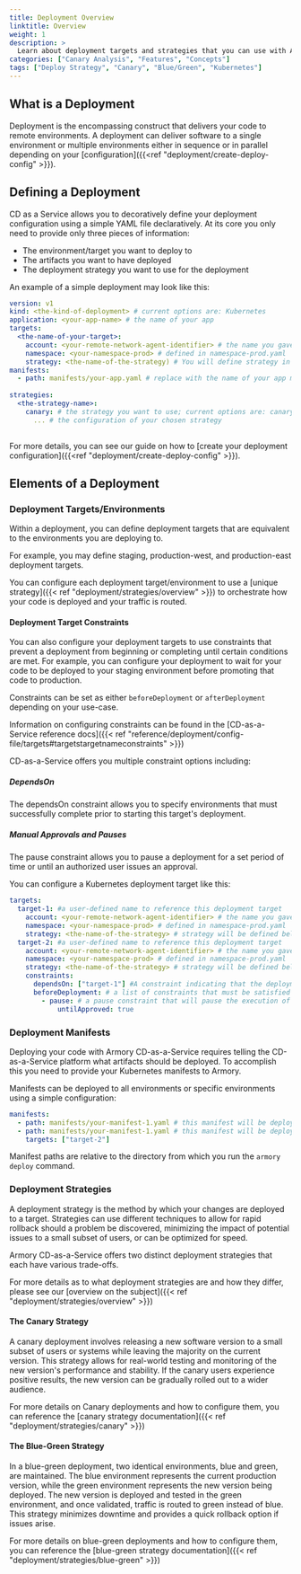 ```yaml
---
title: Deployment Overview
linktitle: Overview
weight: 1
description: >
  Learn about deployment targets and strategies that you can use with Armory CD-as-a-Service. Deploy to Kubernetes using blue/green or canary strategies.
categories: ["Canary Analysis", "Features", "Concepts"]
tags: ["Deploy Strategy", "Canary", "Blue/Green", "Kubernetes"]
---
```




## What is a Deployment
Deployment is the encompassing construct that delivers your code to remote environments. A deployment
can deliver software to a single environment or multiple environments either in sequence or in parallel
depending on your [configuration]({{<ref "deployment/create-deploy-config" >}}).

## Defining a Deployment

CD as a Service allows you to decoratively define your deployment configuration using a simple YAML file declaratively. 
At its core you only need to provide only three pieces of information:

* The environment/target you want to deploy to
* The artifacts you want to have deployed
* The deployment strategy you want to use for the deployment

An example of a simple deployment may look like this:
```yaml
version: v1
kind: <the-kind-of-deployment> # current options are: Kubernetes
application: <your-app-name> # the name of your app
targets:
  <the-name-of-your-target>:
    account: <your-remote-network-agent-identifier> # the name you gave the RNA when you installed it in your prod cluster
    namespace: <your-namespace-prod> # defined in namespace-prod.yaml
    strategy: <the-name-of-the-strategy) # You will define strategy in the strategies block
manifests:
  - path: manifests/your-app.yaml # replace with the name of your app manifest
    
strategies:
  <the-strategy-name>:
    canary: # the strategy you want to use; current options are: canary, blue-green
      ... # the configuration of your chosen strategy
      
```

For more details, you can see our guide on how to [create your deployment configuration]({{<ref "deployment/create-deploy-config" >}}). 

## Elements of a Deployment

### Deployment Targets/Environments
Within a deployment, you can define deployment targets that are equivalent to the environments you are
deploying to.

For example, you may define staging, production-west, and production-east deployment targets.

You can configure each deployment target/environment to use a [unique strategy]({{< ref "deployment/strategies/overview" >}})
to orchestrate how your code is deployed and your traffic is routed.

#### Deployment Target Constraints
You can also configure your deployment targets to use constraints that prevent a deployment from beginning or completing until certain 
conditions are met. For example, you can configure your deployment to wait for your code to be deployed to your staging
environment before promoting that code to production.

Constraints can be set as either `beforeDeployment` or `afterDeployment` depending on your use-case. 

Information on configuring constraints can be found in the [CD-as-a-Service reference docs]({{< ref "reference/deployment/config-file/targets#targetstargetnameconstraints" >}})

CD-as-a-Service offers you multiple constraint options including: 
##### DependsOn
The dependsOn constraint allows you to specify environments that must successfully complete prior to starting this target's deployment. 


##### Manual Approvals and Pauses

The pause constraint allows you to pause a deployment for a set period of time or until an authorized user issues an approval. 

You can configure a  Kubernetes deployment target like this: 

```yaml
targets:
  target-1: #a user-defined name to reference this deployment target
    account: <your-remote-network-agent-identifier> # the name you gave the RNA when you installed it in your prod cluster
    namespace: <your-namespace-prod> # defined in namespace-prod.yaml
    strategy: <the-name-of-the-strategy> # strategy will be defined below in the strategies block      
  target-2: #a user-defined name to reference this deployment target
    account: <your-remote-network-agent-identifier> # the name you gave the RNA when you installed it in your prod cluster
    namespace: <your-namespace-prod> # defined in namespace-prod.yaml
    strategy: <the-name-of-the-strategy> # strategy will be defined below in the strategies block      
    constraints:
      dependsOn: ["target-1"] #A constraint indicating that the deployment to target-1 must complete successfully prior to beginning the deployment to target-2
      beforeDeployment: # a list of constraints that must be satisfied before the deployment to the target can begin 
        - pause: # a pause constraint that will pause the execution of the deployment until an authorized user gives an approval
            untilApproved: true
```
### Deployment Manifests

Deploying your code with Armory CD-as-a-Service requires telling the CD-as-a-Service platform what artifacts should be 
deployed. To accomplish this 
you need to provide your Kubernetes manifests to Armory. 

Manifests can be deployed to all environments or specific environments using a simple configuration: 

```yaml
manifests:
  - path: manifests/your-manifest-1.yaml # this manifest will be deployed to all deployment targets defined in the targets block
  - path: manifests/your-manifest-1.yaml # this manifest will be deployed to the 'target-2' target defined in the targets block
    targets: ["target-2"]
```
             
Manifest paths are relative to the directory from which you run the `armory deploy` command.

### Deployment Strategies 
A deployment strategy is the method by which your changes are deployed to a target. Strategies can use different techniques
to allow for rapid rollback should a problem be discovered, minimizing the impact of potential issues to a small subset of users, 
or can be optimized for speed. 

Armory CD-as-a-Service offers two distinct deployment strategies that each have various trade-offs.

For more details as to what deployment strategies are and how they differ, please see our [overview on the subject]({{< ref "deployment/strategies/overview" >}})

#### The Canary Strategy
A canary deployment involves releasing a new software version to a small subset of users or systems while leaving 
the majority on the current version. This strategy allows for real-world testing and monitoring of the new version's performance
and stability. If the canary users experience positive results, the new version can be gradually rolled out to a wider 
audience.

For more details on Canary deployments and how to configure them, you can reference the [canary strategy documentation]({{< ref "deployment/strategies/canary" >}}) 
              
#### The Blue-Green Strategy
In a blue-green deployment, two identical environments, blue and green, are maintained. The blue 
environment represents the current production version, while the green environment represents the new version being 
deployed. The new version is deployed and tested in the green environment, and once validated, traffic is routed to green instead of blue. This strategy minimizes downtime and provides a quick rollback option if issues arise.

For more details on blue-green deployments and how to configure them, you can reference the [blue-green strategy documentation]({{< ref "deployment/strategies/blue-green" >}})